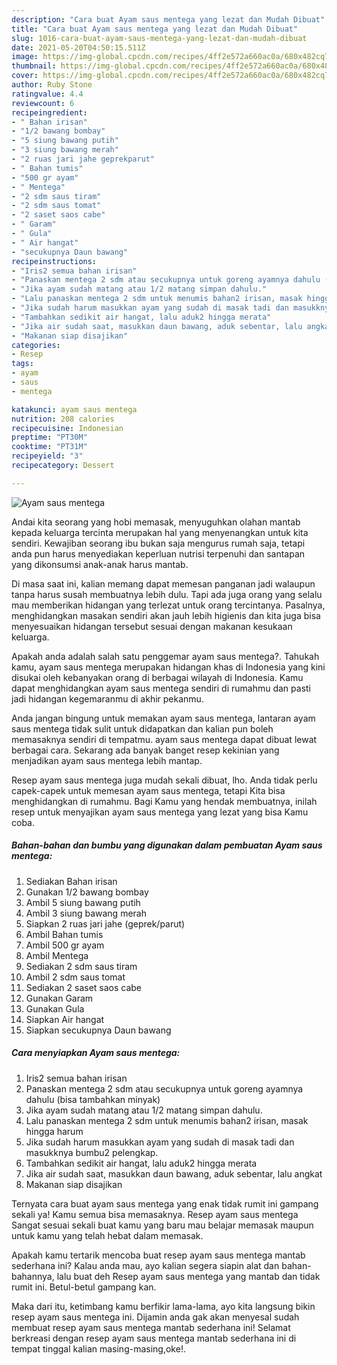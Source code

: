 ```yaml
---
description: "Cara buat Ayam saus mentega yang lezat dan Mudah Dibuat"
title: "Cara buat Ayam saus mentega yang lezat dan Mudah Dibuat"
slug: 1016-cara-buat-ayam-saus-mentega-yang-lezat-dan-mudah-dibuat
date: 2021-05-20T04:50:15.511Z
image: https://img-global.cpcdn.com/recipes/4ff2e572a660ac0a/680x482cq70/ayam-saus-mentega-foto-resep-utama.jpg
thumbnail: https://img-global.cpcdn.com/recipes/4ff2e572a660ac0a/680x482cq70/ayam-saus-mentega-foto-resep-utama.jpg
cover: https://img-global.cpcdn.com/recipes/4ff2e572a660ac0a/680x482cq70/ayam-saus-mentega-foto-resep-utama.jpg
author: Ruby Stone
ratingvalue: 4.4
reviewcount: 6
recipeingredient:
- " Bahan irisan"
- "1/2 bawang bombay"
- "5 siung bawang putih"
- "3 siung bawang merah"
- "2 ruas jari jahe geprekparut"
- " Bahan tumis"
- "500 gr ayam"
- " Mentega"
- "2 sdm saus tiram"
- "2 sdm saus tomat"
- "2 saset saos cabe"
- " Garam"
- " Gula"
- " Air hangat"
- "secukupnya Daun bawang"
recipeinstructions:
- "Iris2 semua bahan irisan"
- "Panaskan mentega 2 sdm atau secukupnya untuk goreng ayamnya dahulu (bisa tambahkan minyak)"
- "Jika ayam sudah matang atau 1/2 matang simpan dahulu."
- "Lalu panaskan mentega 2 sdm untuk menumis bahan2 irisan, masak hingga harum"
- "Jika sudah harum masukkan ayam yang sudah di masak tadi dan masukknya bumbu2 pelengkap."
- "Tambahkan sedikit air hangat, lalu aduk2 hingga merata"
- "Jika air sudah saat, masukkan daun bawang, aduk sebentar, lalu angkat"
- "Makanan siap disajikan"
categories:
- Resep
tags:
- ayam
- saus
- mentega

katakunci: ayam saus mentega 
nutrition: 208 calories
recipecuisine: Indonesian
preptime: "PT30M"
cooktime: "PT31M"
recipeyield: "3"
recipecategory: Dessert

---
```



![Ayam saus mentega](https://img-global.cpcdn.com/recipes/4ff2e572a660ac0a/680x482cq70/ayam-saus-mentega-foto-resep-utama.jpg)

Andai kita seorang yang hobi memasak, menyuguhkan olahan mantab kepada keluarga tercinta merupakan hal yang menyenangkan untuk kita sendiri. Kewajiban seorang ibu bukan saja mengurus rumah saja, tetapi anda pun harus menyediakan keperluan nutrisi terpenuhi dan santapan yang dikonsumsi anak-anak harus mantab.

Di masa  saat ini, kalian memang dapat memesan panganan jadi walaupun tanpa harus susah membuatnya lebih dulu. Tapi ada juga orang yang selalu mau memberikan hidangan yang terlezat untuk orang tercintanya. Pasalnya, menghidangkan masakan sendiri akan jauh lebih higienis dan kita juga bisa menyesuaikan hidangan tersebut sesuai dengan makanan kesukaan keluarga. 



Apakah anda adalah salah satu penggemar ayam saus mentega?. Tahukah kamu, ayam saus mentega merupakan hidangan khas di Indonesia yang kini disukai oleh kebanyakan orang di berbagai wilayah di Indonesia. Kamu dapat menghidangkan ayam saus mentega sendiri di rumahmu dan pasti jadi hidangan kegemaranmu di akhir pekanmu.

Anda jangan bingung untuk memakan ayam saus mentega, lantaran ayam saus mentega tidak sulit untuk didapatkan dan kalian pun boleh memasaknya sendiri di tempatmu. ayam saus mentega dapat dibuat lewat berbagai cara. Sekarang ada banyak banget resep kekinian yang menjadikan ayam saus mentega lebih mantap.

Resep ayam saus mentega juga mudah sekali dibuat, lho. Anda tidak perlu capek-capek untuk memesan ayam saus mentega, tetapi Kita bisa menghidangkan di rumahmu. Bagi Kamu yang hendak membuatnya, inilah resep untuk menyajikan ayam saus mentega yang lezat yang bisa Kamu coba.

<!--inarticleads1-->

##### Bahan-bahan dan bumbu yang digunakan dalam pembuatan Ayam saus mentega:

1. Sediakan  Bahan irisan
1. Gunakan 1/2 bawang bombay
1. Ambil 5 siung bawang putih
1. Ambil 3 siung bawang merah
1. Siapkan 2 ruas jari jahe (geprek/parut)
1. Ambil  Bahan tumis
1. Ambil 500 gr ayam
1. Ambil  Mentega
1. Sediakan 2 sdm saus tiram
1. Ambil 2 sdm saus tomat
1. Sediakan 2 saset saos cabe
1. Gunakan  Garam
1. Gunakan  Gula
1. Siapkan  Air hangat
1. Siapkan secukupnya Daun bawang




<!--inarticleads2-->

##### Cara menyiapkan Ayam saus mentega:

1. Iris2 semua bahan irisan
1. Panaskan mentega 2 sdm atau secukupnya untuk goreng ayamnya dahulu (bisa tambahkan minyak)
1. Jika ayam sudah matang atau 1/2 matang simpan dahulu.
1. Lalu panaskan mentega 2 sdm untuk menumis bahan2 irisan, masak hingga harum
1. Jika sudah harum masukkan ayam yang sudah di masak tadi dan masukknya bumbu2 pelengkap.
1. Tambahkan sedikit air hangat, lalu aduk2 hingga merata
1. Jika air sudah saat, masukkan daun bawang, aduk sebentar, lalu angkat
1. Makanan siap disajikan




Ternyata cara buat ayam saus mentega yang enak tidak rumit ini gampang sekali ya! Kamu semua bisa memasaknya. Resep ayam saus mentega Sangat sesuai sekali buat kamu yang baru mau belajar memasak maupun untuk kamu yang telah hebat dalam memasak.

Apakah kamu tertarik mencoba buat resep ayam saus mentega mantab sederhana ini? Kalau anda mau, ayo kalian segera siapin alat dan bahan-bahannya, lalu buat deh Resep ayam saus mentega yang mantab dan tidak rumit ini. Betul-betul gampang kan. 

Maka dari itu, ketimbang kamu berfikir lama-lama, ayo kita langsung bikin resep ayam saus mentega ini. Dijamin anda gak akan menyesal sudah membuat resep ayam saus mentega mantab sederhana ini! Selamat berkreasi dengan resep ayam saus mentega mantab sederhana ini di tempat tinggal kalian masing-masing,oke!.

